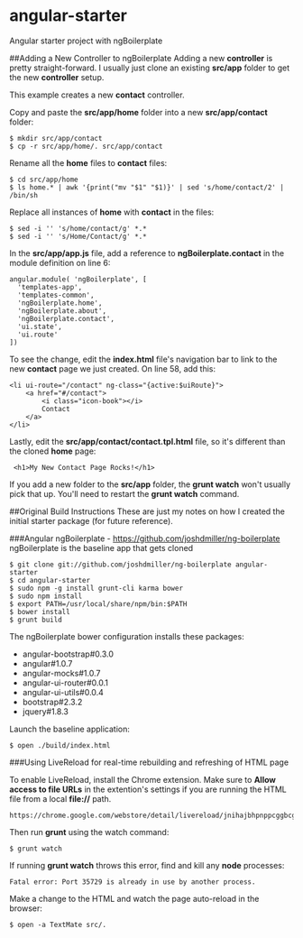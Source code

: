 angular-starter
===============

Angular starter project with ngBoilerplate

##Adding a New Controller to ngBoilerplate
Adding a new **controller** is pretty straight-forward.  I usually just clone an existing **src/app** folder to get the new **controller** setup.

This example creates a new **contact** controller. 

Copy and paste the **src/app/home** folder into a new **src/app/contact** folder:

    $ mkdir src/app/contact
    $ cp -r src/app/home/. src/app/contact

Rename all the **home** files to **contact** files:

    $ cd src/app/home
    $ ls home.* | awk '{print("mv "$1" "$1)}' | sed 's/home/contact/2' | /bin/sh
    
Replace all instances of **home** with **contact** in the files:

    $ sed -i '' 's/home/contact/g' *.*
    $ sed -i '' 's/Home/Contact/g' *.*
    
In the **src/app/app.js** file, add a reference to **ngBoilerplate.contact** in the module definition on line 6:

    angular.module( 'ngBoilerplate', [
      'templates-app',
      'templates-common',
      'ngBoilerplate.home',
      'ngBoilerplate.about',
      'ngBoilerplate.contact',
      'ui.state',
      'ui.route'
    ])
    
To see the change, edit the **index.html** file's navigation bar to link to the new **contact** page we just created.  On line 58, add this:

    <li ui-route="/contact" ng-class="{active:$uiRoute}">
        <a href="#/contact">
            <i class="icon-book"></i>
            Contact
        </a>
    </li>

Lastly, edit the **src/app/contact/contact.tpl.html** file, so it's different than the cloned **home** page:

     <h1>My New Contact Page Rocks!</h1>

If you add a new folder to the **src/app** folder, the **grunt watch** won't usually pick that up.  You'll need to restart the **grunt watch** command.

##Original Build Instructions
These are just my notes on how I created the initial starter package (for future reference).

###Angular ngBoilerplate - https://github.com/joshdmiller/ng-boilerplate
ngBoilerplate is the baseline app that gets cloned

    $ git clone git://github.com/joshdmiller/ng-boilerplate angular-starter
    $ cd angular-starter
    $ sudo npm -g install grunt-cli karma bower
    $ sudo npm install
    $ export PATH=/usr/local/share/npm/bin:$PATH
    $ bower install
    $ grunt build

The ngBoilerplate bower configuration installs these packages:
 
* angular-bootstrap#0.3.0
* angular#1.0.7
* angular-mocks#1.0.7
* angular-ui-router#0.0.1
* angular-ui-utils#0.0.4
* bootstrap#2.3.2
* jquery#1.8.3

Launch the baseline application:

    $ open ./build/index.html

###Using LiveReload for real-time rebuilding and refreshing of HTML page

To enable LiveReload, install the Chrome extension.  Make sure to **Allow access to file URLs** in the extention's settings if you are running the HTML file from a local **file://** path.

    https://chrome.google.com/webstore/detail/livereload/jnihajbhpnppcggbcgedagnkighmdlei

Then run **grunt** using the watch command:

    $ grunt watch
    
If running **grunt watch** throws this error, find and kill any **node** processes:

    Fatal error: Port 35729 is already in use by another process.

Make a change to the HTML and watch the page auto-reload in the browser:

    $ open -a TextMate src/.



